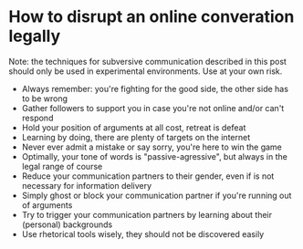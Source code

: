 # How to disrupt an online converation legally

Note: the techniques for subversive communication described in this post should only be used in experimental environments. Use at your own risk.

* Always remember: you're fighting for the good side, the other side has to be wrong
* Gather followers to support you in case you're not online and/or can't respond
* Hold your position of arguments at all cost, retreat is defeat
* Learning by doing, there are plenty of targets on the internet
* Never ever admit a mistake or say sorry, you're here to win the game
* Optimally, your tone of words is "passive-agressive", but always in the legal range of course
* Reduce your communication partners to their gender, even if is not necessary for information delivery
* Simply ghost or block your communication partner if you're running out of arguments
* Try to trigger your communication partners by learning about their (personal) backgrounds
* Use rhetorical tools wisely, they should not be discovered easily
